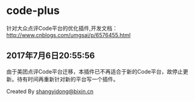 # code-plus
针对大众点评Code平台的优化插件,开发文档：http://www.cnblogs.com/umgsai/p/6576455.html

## 2017年7月6日20:55:56
由于美团点评Code平台迁移，本插件已不再适合于新的Code平台，故停止更新。待有时间再重新针对新的平台写一个插件。

Created By shangyidong@bixin.cn
